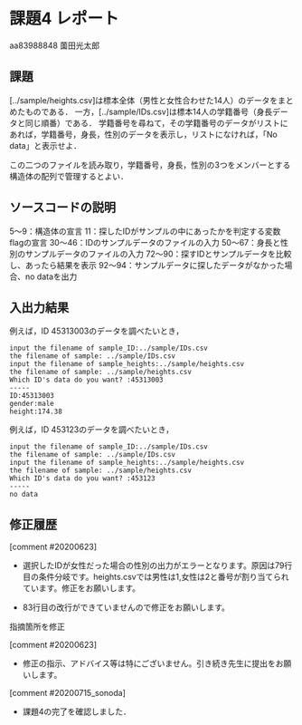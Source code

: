 # 課題4 レポート

aa83988848 薗田光太郎

## 課題

[../sample/heights.csv]は標本全体（男性と女性合わせた14人）のデータをまとめたものである．
一方，[../sample/IDs.csv]は標本14人の学籍番号（身長データと同じ順番）である．
学籍番号を尋ねて，その学籍番号のデータがリストにあれば，学籍番号，身長，性別のデータを表示し，リストになければ，「No data」と表示せよ．

この二つのファイルを読み取り，学籍番号，身長，性別の3つをメンバーとする構造体の配列で管理するとよい．

## ソースコードの説明
5～9：構造体の宣言
11：探したIDがサンプルの中にあったかを判定する変数flagの宣言
30～46：IDのサンプルデータのファイルの入力
50～67：身長と性別のサンプルデータのファイルの入力
72～90：探すIDとサンプルデータを比較し、あったら結果を表示
92～94：サンプルデータに探したデータがなかった場合、no dataを出力
## 入出力結果

例えば，ID 45313003のデータを調べたいとき，

```
input the filename of sample_ID:../sample/IDs.csv
the filename of sample: ../sample/IDs.csv
input the filename of sample_heights:../sample/heights.csv
the filename of sample: ../sample/heights.csv
Which ID's data do you want? :45313003
-----
ID:45313003
gender:male
height:174.38
```

例えば，ID 453123のデータを調べたいとき，

```
input the filename of sample_ID:../sample/IDs.csv
the filename of sample: ../sample/IDs.csv
input the filename of sample_heights:../sample/heights.csv
the filename of sample: ../sample/heights.csv
Which ID's data do you want? :453123
-----
no data
```

## 修正履歴
[comment #20200623]
- 選択したIDが女性だった場合の性別の出力がエラーとなります。原因は79行目の条件分岐です。heights.csvでは男性は1,女性は2と番号が割り当てられています。修正をお願いします。

- 83行目の改行ができていませんので修正をお願いします。

指摘箇所を修正

[comment #20200623]
- 修正の指示、アドバイス等は特にございません。引き続き先生に提出をお願いします。

[comment #20200715_sonoda]
- 課題4の完了を確認しました．